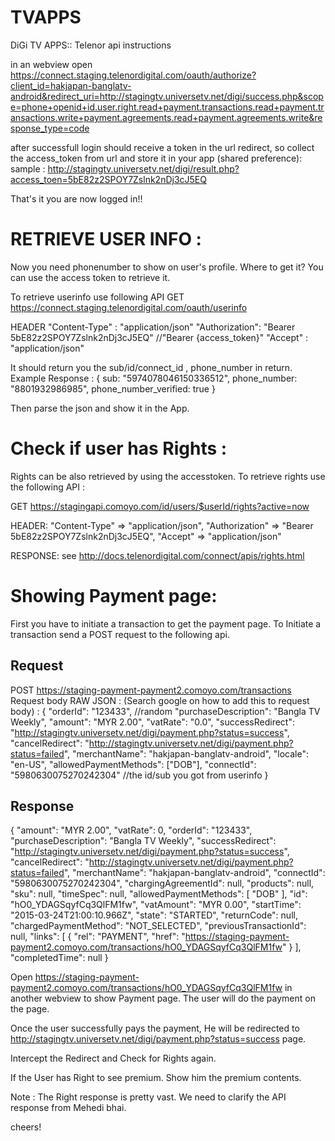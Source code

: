 # TVAPPS
DiGi TV APPS:: Telenor api instructions

in an webview open
https://connect.staging.telenordigital.com/oauth/authorize?client_id=hakjapan-banglatv-android&redirect_uri=http://stagingtv.universetv.net/digi/success.php&scope=phone+openid+id.user.right.read+payment.transactions.read+payment.transactions.write+payment.agreements.read+payment.agreements.write&response_type=code

after successfull login should receive a token in the url redirect, so collect the access_token from url and store it in your app (shared preference):
sample : http://stagingtv.universetv.net/digi/result.php?access_toen=5bE82z2SPOY7Zslnk2nDj3cJ5EQ

That's it you are now logged in!!





RETRIEVE USER INFO : 
======================================================================
Now you need phonenumber to show on user's profile. Where to get it?
You can use the access token to retrieve it.

To retrieve userinfo use following API
GET https://connect.staging.telenordigital.com/oauth/userinfo

HEADER
"Content-Type" : "application/json"
"Authorization":  "Bearer 5bE82z2SPOY7Zslnk2nDj3cJ5EQ" //"Bearer {access_token}"
"Accept" : "application/json"

It should return you the sub/id/connect_id , phone_number in return.
Example Response : 
{
sub: "5974078046150336512",
phone_number: "8801932986985",
phone_number_verified: true
}

Then parse the json and show it in the App.





Check if user has Rights : 
======================================================================
Rights can be also retrieved by using the accesstoken. To retrieve rights use the following API :

GET https://stagingapi.comoyo.com/id/users/$userId/rights?active=now

HEADER:
    "Content-Type" => "application/json",
    "Authorization" => "Bearer 5bE82z2SPOY7Zslnk2nDj3cJ5EQ",
    "Accept" => "application/json"

RESPONSE: see http://docs.telenordigital.com/connect/apis/rights.html




Showing Payment page: 
======================================================================
First you have to initiate a transaction to get the payment page. To Initiate a transaction send a POST request to the following api.

Request
------------------------------
POST https://staging-payment-payment2.comoyo.com/transactions
Request body RAW JSON : (Search google on how to add this to request body) :
{
    "orderId": "123433", //random
    "purchaseDescription": "Bangla TV Weekly",
    "amount": "MYR 2.00",
    "vatRate": "0.0",
    "successRedirect": "http://stagingtv.universetv.net/digi/payment.php?status=success",
    "cancelRedirect": "http://stagingtv.universetv.net/digi/payment.php?status=failed",
    "merchantName": "hakjapan-banglatv-android",
    "locale": "en-US",
    "allowedPaymentMethods": ["DOB"],
    "connectId": "5980630075270242304" //the id/sub you got from userinfo
}


Response
-------------------------------------------
{
    "amount": "MYR 2.00",
    "vatRate": 0,
    "orderId": "123433",
    "purchaseDescription": "Bangla TV Weekly",
    "successRedirect": "http://stagingtv.universetv.net/digi/payment.php?status=success",
    "cancelRedirect": "http://stagingtv.universetv.net/digi/payment.php?status=failed",
    "merchantName": "hakjapan-banglatv-android",
    "connectId": "5980630075270242304",
    "chargingAgreementId": null,
    "products": null,
    "sku": null,
    "timeSpec": null,
    "allowedPaymentMethods": [
        "DOB"
    ],
    "id": "hO0_YDAGSqyfCq3QlFM1fw",
    "vatAmount": "MYR 0.00",
    "startTime": "2015-03-24T21:00:10.966Z",
    "state": "STARTED",
    "returnCode": null,
    "chargedPaymentMethod": "NOT_SELECTED",
    "previousTransactionId": null,
    "links": [
        {
            "rel": "PAYMENT",
            "href": "https://staging-payment-payment2.comoyo.com/transactions/hO0_YDAGSqyfCq3QlFM1fw"
        }
    ],
    "completedTime": null
}


Open https://staging-payment-payment2.comoyo.com/transactions/hO0_YDAGSqyfCq3QlFM1fw in another webview to show Payment page.
The user will do the payment on the page.

Once the user successfully pays the payment, He will be redirected to http://stagingtv.universetv.net/digi/payment.php?status=success page.

Intercept the Redirect and Check for Rights again.

If the User has Right to see premium. Show him the premium contents.


Note : The Right response is pretty vast. We need to clarify the API response from Mehedi bhai.

cheers!
